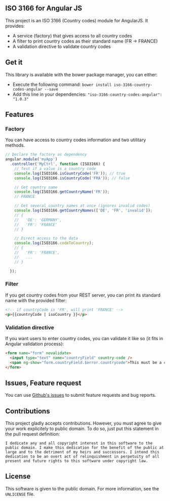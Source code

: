 ## ISO 3166 for Angular JS

This project is an ISO 3166 (Country codes) module for AngularJS. It provides:

* A service (factory) that gives access to all country codes
* A filter to print country codes as their standard name (FR -> FRANCE)
* A validation directive to validate country codes

## Get it

This library is available with the bower package manager, you can either:

* Execute the following command: `bower install iso-3166-country-codes-angular --save`
* Add this line in your dependencies: `"iso-3166-country-codes-angular": "1.0.3"`

## Features

### Factory

You can have access to country codes information and two utilitary methods.

```javascript
// Declare the factory as dependency
angular.module('myApp')
  .controller('MyCtrl', function (ISO3166) {
    // Test if a value is a country code
    console.log(ISO3166.isCountryCode('FR')); // true
    console.log(ISO3166.isCountryCode('FRA')); // false

    // Get country name
    console.log(ISO3166.getCountryName('FR'));
    // FRANCE

    // Get several country names at once (ignores invalid codes)
    console.log(ISO3166.getCountryNames(['DE', 'FR', 'invalid']);
    // {
    //   'DE': 'GERMANY',
    //   'FR': 'FRANCE'
    // }

    // Direct access to the data
    console.log(ISO3166.codeToCountry);
    // {
    //   'FR': 'FRANCE',
    //   ...
    // }

  });
```

### Filter

If you get country codes from your REST server, you can print its standard name with the provided filter:

```html
<!-- if countryCode is 'FR', will print 'FRANCE' -->
<p>{{countryCode | isoCountry }}</p>
```

### Validation directive

If you want users to enter country codes, you can validate it like so (it fits in Angular validation process):

```html
<form name="form" novalidate>
  <input type="text" name="countryField" country-code />
  <span ng-show="form.countryField.$error.countrycode">This must be a country code!</span>
</form>
```

## Issues, Feature request

You can use [Github's issues](https://github.com/BluePyth/iso-3166-country-codes-angular/issues) to submit feature requests and bug reports.

## Contributions

This project gladly accepts contributions. However, you must agree to give your work explicitely to public domain. To do so, just put this statement in the pull request definition:

```
I dedicate any and all copyright interest in this software to the
public domain. I make this dedication for the benefit of the public at
large and to the detriment of my heirs and successors. I intend this
dedication to be an overt act of relinquishment in perpetuity of all
present and future rights to this software under copyright law.
```

## License

This software is given to the public domain. For more information, see the `UNLICENSE` file.
